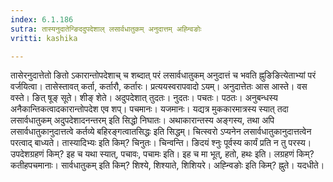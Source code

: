 ```yaml
---
index: 6.1.186
sutra: तास्यनुदातेन्ङिददुपदेशाल् लसार्वधातुकम् अनुदात्तम् अह्न्विङोः
vritti: kashika

---
```

तासेरनुदात्तेतो ङितो ऽकारान्तोपदेशाच् च शब्दात् परं लसार्वधातुकम् अनुदात्तं च भवति ह्नुङिङित्येताभ्यां परं वर्जयित्वा। तासेस्तावत् कर्ता, कर्तारौ, कर्तारः। प्रत्ययस्वरापवादो ऽयम्। अनुदात्तेतः आस आस्ते। वस वस्ते। ङित् षूङ् सूते। शीङ् शेते। अदुपदेशात् तुदतः। नुदतः। पचतः। पठतः। अनुबन्धस्य अनैकान्तिकत्वादकारान्तोपदेश एव शप्। पचमानः। यजमानः। यद्यत्र मुककारमात्रस्य स्यात् तदा लसार्वधातुकम् अदुपदेशादनन्तरम् इति सिद्धो निघातः। अथाकारान्तस्य अङ्गस्य, तथा अपि लसार्वधातुकानुदात्तत्वे कर्तव्ये बहिरङ्गत्वातसिद्धः इति सिद्धम्। चित्स्वरो ऽप्यनेन लसार्वधातुकानुदात्तत्वेन परत्वाद् बाध्यते। तास्यादिभ्यः इति किम्? चिनुतः। चिन्वन्ति। ङिदयं श्नुः पूर्वस्य कार्यं प्रति न तु परस्य। उपदेशग्रहणं किम्? इह च यथा स्यात्, पचावः, पचामः इति। इह च मा भूत्, हतो, हथः इति। लग्रहणं किम्? कतीहपचमानाः। सार्वधातुकम् इति किम्? शिश्ये, शिश्याते, शिशियरे। अह्न्विङोः इति किम्? ह्नुते। यदधीते।